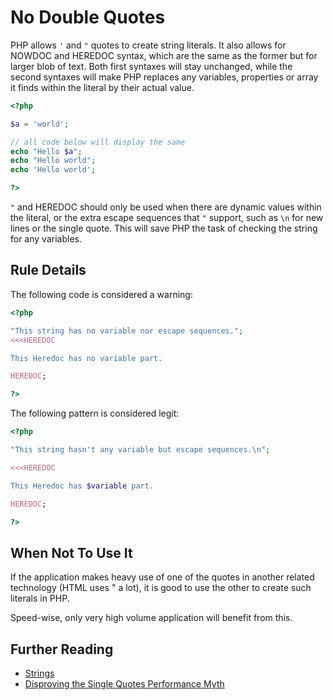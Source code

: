 <!-- Good Practices -->
# No Double Quotes

PHP allows `'` and `"` quotes to create string literals. It also allows for NOWDOC and HEREDOC syntax, which are the same as the former but for larger blob of text. Both first syntaxes will stay unchanged, while the second syntaxes will make PHP replaces any variables, properties or array it finds within the literal by their actual value. 

```php
<?php

$a = 'world';

// all code below will display the same 
echo "Hello $a";
echo "Hello world";
echo 'Hello world';

?>
```

`"` and HEREDOC should only be used when there are dynamic values within the literal, or the extra escape sequences that `"` support, such as `\n` for new lines or the single quote. This will save PHP the task of checking the string for any variables. 

## Rule Details

The following code is considered a warning:

```php
<?php

"This string has no variable nor escape sequences.";
<<<HEREDOC

This Heredoc has no variable part.

HEREDOC;

?>
```


The following pattern is considered legit:

```php
<?php

"This string hasn't any variable but escape sequences.\n";

<<<HEREDOC

This Heredoc has $variable part.

HEREDOC;

?>
```


## When Not To Use It
If the application makes heavy use of one of the quotes in another related technology (HTML uses " a lot), it is good to use the other to create such literals in PHP. 

Speed-wise, only very high volume application will benefit from this. 


## Further Reading 
* [Strings](http://php.net/manual/en/language.types.string.php)
* [Disproving the Single Quotes Performance Myth](http://nikic.github.io/2012/01/09/Disproving-the-Single-Quotes-Performance-Myth.html)

